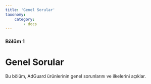 ```yaml
---
title: 'Genel Sorular'
taxonomy:
    category:
        - docs
---
```


### Bölüm 1

# Genel Sorular

Bu bölüm, AdGuard ürünlerinin genel sorunlarını ve ilkelerini açıklar.
